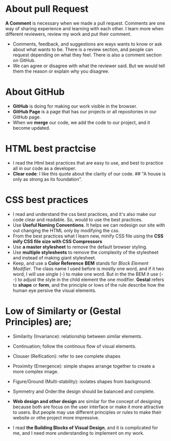 # About pull Request
**A Comment** is necessary when we made a pull request. Comments are one way of sharing experience and learning with each other. I learn more when different reviewers, review my work and put their comment. 
- Comments, feedback, and suggestions are ways wants to know or ask about what wants to be. There is a review section, and people can request depending on what they feel. There is also a comment section on GitHub. 
- We can agree or disagree with what the reviewer said. But we would tell them the reason or explain why you disagree.

# About GitHub
- **GitHub** is doing for making our work visible in the browser.
- **GitHub Page** is a page that has our projects or all repositories in our GitHub page.
-  When we **merge** our code, we add the code to our project, and it become updated. 

# HTML best practcise
- I read the Html best practices that are easy to use, and best to practice all in our code as a developer.
- **Clear code**: I like this quote about the clarity of our code.  ## "A house is only as strong as its foundation".

# CSS best practices
- I read and understand the css best practices, and it's also make our code clear and readable. So, would to use the best practices.
- Use **Useful Naming Conventions**. It helps we can redesign our site with out changing the HTML only by modifying the css.
- From the best practices what I learn new, minify CSS file using the **CSS inify CSS file size with CSS Compressors**
- Use **a master stylesheet** to remove the default browser styling.
- Use **multiple stylesheets** to remove the complexity of the stylesheet and instead of making giant stylesheet.
- Keep, and use a **Color Reference**
**BEM** stands for *Block Element Modifier*. The class name I used before is mostly one word, and if it two word, I will use single (-) to make one word. But in the the BEM it use (--) to adjust the style in the child element the one modifier.
**Gestal** refers to **shape** or **form**, and the principle or lows of the rule describe how the  human eye persive the visual elements.
# Low of Similarty or (Gestal Principles) are;
   - Similarity (Invariance): relationship between similar elements.
   - Continuation; follow the continous flow of visual elements.
   - Clouser (Reification): refer to see complete shapes
   - Proximity (Emergence): simple shapes arrange together to create a more complex image.
   - Figure/Ground (Multi-stability): isolates shapes from background.
   - Symmetry and Order:the design should be balanced and complete.
   
- **Web design and other design** are similar for the concept of designing because both are focus on the user interface or make it more attractive to users. But people may use different principles or rules to make their website or othe project more impressive.

- I read **the Building Blocks of Visual Design**, and it is complicated for me, and I need more understanding to implement on my work. 
